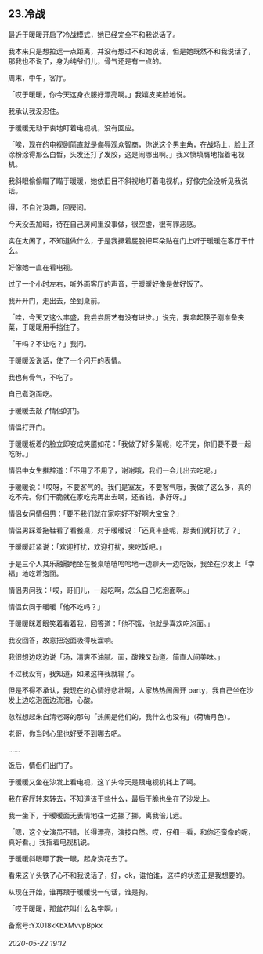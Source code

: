 ## 23.冷战
最近于暖暖开启了冷战模式，她已经完全不和我说话了。


我本来只是想拉远一点距离，并没有想过不和她说话，但是她既然不和我说话了，那我也不说了，身为纯爷们儿，骨气还是有一点的。


周末，中午，客厅。


「哎于暖暖，你今天这身衣服好漂亮啊。」我嬉皮笑脸地说。


我承认我没忍住。


于暖暖无动于衷地盯着电视机，没有回应。


「唉，现在的电视剧简直就是侮辱观众智商，你说这个男主角，在战场上，脸上还涂粉涂得那么白皙，头发还打了发胶，这是闹哪出啊。」我义愤填膺地指着电视机。


我斜眼偷偷瞄了瞄于暖暖，她依旧目不斜视地盯着电视机，好像完全没听见我说话。


得，不自讨没趣，回房间。


今天没去加班，待在自己房间里没事做，很空虚，很有罪恶感。


实在太闲了，不知道做什么，于是我撅着屁股把耳朵贴在门上听于暖暖在客厅干什么。


好像她一直在看电视。


过了一个小时左右，听外面客厅的声音，于暖暖好像是做好饭了。


我开开门，走出去，坐到桌前。


「哇，今天又这么丰盛，我尝尝厨艺有没有进步。」说完，我拿起筷子刚准备夹菜，于暖暖用手挡住了。


「干吗？不让吃？」我问。


于暖暖没说话，使了一个闪开的表情。


我也有骨气，不吃了。


自己煮泡面吃。


于暖暖去敲了情侣的门。


情侣打开门。


于暖暖板着的脸立即变成笑靥如花：「我做了好多菜呢，吃不完，你们要不要一起吃呀。」


情侣中女生推辞道：「不用了不用了，谢谢哦，我们一会儿出去吃呢。」


于暖暖说：「哎呀，不要客气的。我们是室友，不要客气哦，我做了这么多，真的吃不完。你们干脆就在家吃完再出去啊，还省钱，多好呀。」


情侣女问情侣男：「要不我们就在家吃好不好啊大宝宝？」


情侣男踩着拖鞋看了看餐桌，对于暖暖说：「还真丰盛呢，那我们就打扰了？」


于暖暖赶紧说：「欢迎打扰，欢迎打扰，来吃饭吧。」


于是三个人其乐融融地坐在餐桌嘻嘻哈哈地一边聊天一边吃饭，我坐在沙发上「幸福」地吃着泡面。


情侣男问我：「哎，哥们儿，一起吃啊，怎么自己吃泡面啊。」


情侣女问于暖暖「他不吃吗？」


于暖暖眯着眼笑着看着我，回答道：「他不饿，他就是喜欢吃泡面。」


我没回答，故意把泡面吸得吱溜响。


我很想边吃边说「汤，清爽不油腻。面，酸辣又劲道。简直人间美味。」


不过我没有，我知道，如果这样我就输了。


但是不得不承认，我现在的心情好悲壮啊，人家热热闹闹开 party，我自己坐在沙发上边吃泡面边流泪，心酸。


忽然想起朱自清老哥的那句「热闹是他们的，我什么也没有」（荷塘月色）。


老哥，你当时心里也好受不到哪去吧。


……


饭后，情侣们出门了。


于暖暖又坐在沙发上看电视，这丫头今天是跟电视机耗上了啊。


我在客厅转来转去，不知道该干些什么，最后干脆也坐在了沙发上。


我一坐下，于暖暖面无表情地往一边挪了挪，离我倍儿远。


「嗯，这个女演员不错，长得漂亮，演技自然。哎，仔细一看，和你还蛮像的呢，真好看。」我指着电视机说。


于暖暖斜眼瞟了我一眼，起身浇花去了。


看来这丫头铁了心不和我说话了，好，ok，谁怕谁，这样的状态正是我想要的。


从现在开始，谁再跟于暖暖说一句话，谁是狗。


「哎于暖暖，那盆花叫什么名字啊。」


备案号:YX018kKbXMvvpBpkx


###### 2020-05-22 19:12
